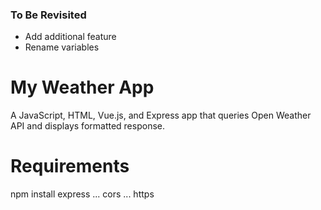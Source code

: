 ### To Be Revisited
- Add additional feature
- Rename variables

# My Weather App
A JavaScript, HTML, Vue.js, and Express app that queries Open Weather API and displays formatted response.

# Requirements
npm install express
... cors
... https
